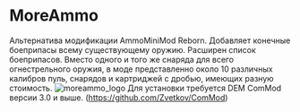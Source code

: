# MoreAmmo

Альтернатива модификации AmmoMiniMod Reborn. Добавляет конечные боеприпасы всему существующему оружию.
  Расширен список боеприпасов. Вместо одного и того же снаряда для всего огнестрельного оружия, в моде представленно
  около 10 различных калибров пуль, снарядов и картриджей с дробью, имеющих разную стоимость.
![moreammo_logo](https://github.com/user-attachments/assets/6607730e-4624-4898-ab61-66c244febc46)
Для установки требуется DEM ComMod версии 3.0 и выше. (<https://github.com/Zvetkov/ComMod>)
